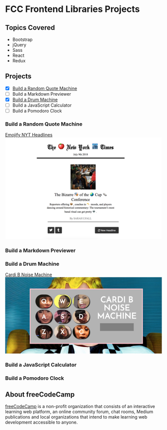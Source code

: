 # FCC Frontend Libraries Projects

## Topics Covered
* Bootstrap
* jQuery
* Sass
* React
* Redux

## Projects

- [x] [Build a Random Quote Machine](#build-a-random-quote-machine)
- [ ] Build a Markdown Previewer
- [x] [Build a Drum Machine](#build-a-drum-machine)
- [ ] Build a JavaScript Calculator
- [ ] Build a Pomodoro Clock

### Build a Random Quote Machine
[Emojify NYT Headlines](https://iccir919.github.io/FCC-Frontend-Libraries-Projects/Emojify-Headlines/index.html)
![alt text](https://github.com/iccir919/FCC-Frontend-Libraries-Projects/blob/master/README-images/emojify-headlines.png "Emojify Headlines screenshot")

### Build a Markdown Previewer

### Build a Drum Machine
[Cardi B Noise Machine](https://iccir919.github.io/FCC-Frontend-Libraries-Projects/Cardi-B-Noise-Machine/dist/index.html)
![alt text](https://github.com/iccir919/FCC-Frontend-Libraries-Projects/blob/master/README-images/cardi-b-noise-machine.png "Cardi B Noise Machine screenshot")

### Build a JavaScript Calculator

### Build a Pomodoro Clock

## About freeCodeCamp
[freeCodeCamp](https://www.freecodecamp.org/) is a non-profit organization that consists of an interactive learning web platform, an online community forum, chat rooms, Medium publications and local organizations that intend to make learning web development accessible to anyone.
